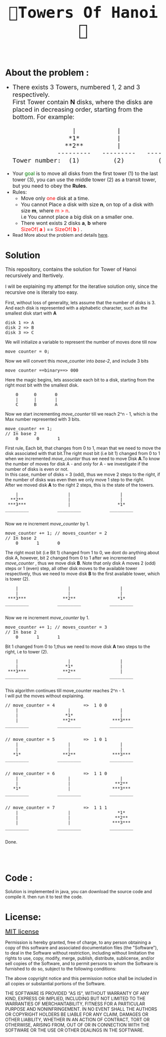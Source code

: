 <div>
    <h1 style="text-align:center;font-size:50px;font-family:monospace;">🗼Towers Of Hanoi🗼</h1>
    <br>
    <h1>About the problem :</h1>
    <ul>
        <li style="font-size:20px;">
        There exists 3 Towers, numbered 1, 2 and 3 respectively.<br>
        First Tower contain <strong>N</strong> disks, where the disks are placed in decreasing order, starting from the bottom. For example: <br> 
            <pre>
                |           |           |
               *1*          |           |
              **2**         |           | 
            ---------   ---------   ---------
Tower number:  (1)         (2)         (3)</pre>
        </li>
        <li style="font-size:16px;">
        Your <l style="color:green;">goal</l> is to move all disks from the first tower (1) to the last tower (3), you can use the middle tower (2) as a transit tower, but you need to obey the <strong>Rules</strong>.
        </li>
        <li style="font-size:16px;">
        Rules:
            <ul>
                <li>Move only <l style="color:red">one</l> disk at a time.
                </li>
                <li>You cannot Place a disk with size <strong>n</strong>, on top of a disk with size <strong>m</strong>, where <l style="color:red">m > n</l>.
                <br>i.e You cannot place a big disk on a smaller one.
                </li>
                <li>There wont exists 2 disks <Strong>a</strong>,  <Strong>b</strong> where <br><l style="color:red">SizeOf(<Strong> a </strong>) </l>== <l style="color:red">SizeOf(<Strong> b </strong>) </l>.
                </li>
            </ul>
        </li>
        <li>
        Read More about the problem and details <a href="https://en.wikipedia.org/wiki/Tower_of_Hanoi">here</a>.
        </li>
    </ul>
    <h1>Solution</h1>
    <p style="font-size:16px;">This repository, contains the solution for Tower of Hanoi recursively and Itertively.</p>
    <p style="font-size:15px;">I will be explaining my attempt for the iterative solution only, since the recursive one is literally too easy.</p>
    <div>
    First, without loss of generality, lets assume that the number of disks is 3. And each disk is represented with a alphabetic character, such as the smallest disk start with <strong>A</strong><br>
    <pre>disk 1 => A
disk 2 => B
disk 3 => C</pre>
    We will initialize a variable to represent the number of moves done till now<pre>move_counter = 0;</pre> 
    Now we will convert this move_counter into <var>base-2</var>, and include 3 bits
    <pre>move_counter ==binary==> 000</pre>
    Here the magic begins,
    lets associate each bit to a disk, starting from the right most bit with the smallest disk.
    <pre>
    0      0       0
    |      |       |
    C      B       A</pre>
    </div>
    Now we start incrementing <var>move_counter</var> till we reach 2^n - 1, which is the Max number represented with 3 bits.
    <pre>move_counter += 1;
// In base 2 
    0       0       1
</pre>
    First rule, Each bit, that changes from 0 to 1, mean that we need to move the disk associated with that bit.The right most bit (i.e bit 1) changed from 0 to 1 when we incremented <var>move_counter</var> thus we need to move Disk <Strong>A</Strong>.To know the number of moves for disk A - and only for A - we investigate if the number of disks is even or not.<br>
    In this case, number of disks = 3 (odd), thus we move 2 steps to the right,
    if the number of disks was even then we only move 1 step to the right.<br>
    After we moved disk <strong>A</strong> to the right 2 steps, this is the state of the towers.
    <pre>
    |                   |                   |
  **2**                 |                   |
 ***3***                |                  *1*
_________           _________           _________
    </pre>
    Now we re increment <var>move_counter</var> by 1.
    <pre>move_counter += 1; // moves_counter = 2
// In base 2 
    0       1       0
</pre>
    The right most bit (i.e Bit 1) changed from 1 to 0, we dont do anything about disk A, however, bit 2 changed from 0 to 1 after we incremented  <var>move_counter</var> , thus we move disk <strong>B</strong>. Note that only disk A moves 2 (odd) steps or 1 (even) step, all other disk moves to the available tower respectively, thus we need to move disk  <strong>B</strong> to the first available tower, which is tower (2).
        <pre>
    |                   |                   |
    |                   |                   |
 ***3***              **2**                *1*
_________           _________           _________
    </pre>
    Now we re increment <var>move_counter</var> by 1.
    <pre>move_counter += 1; // moves_counter = 3
// In base 2 
    0       1       1
</pre>
Bit 1 changed from 0 to 1,thus we need to move disk  <strong>A</strong> two steps to the right, i.e to tower (2).
        <pre>
    |                   |                   |
    |                  *1*                  |
 ***3***              **2**                 |
_________           _________           _________
    </pre>
    This algorithm continues till move_counter reaches 2^n - 1.
    <br>
    I will put the moves without explaining.
        <pre>
// move_counter = 4           =>  1 0 0
    |                   |                   |
    |                  *1*                  |
    |                 **2**              ***3***
_________           _________           _________
    </pre>
        <pre>
// move_counter = 5           =>  1 0 1
    |                   |                   |
    |                   |                   |
   *1*                **2**              ***3***
_________           _________           _________
    </pre>
            <pre>
// move_counter = 6           =>  1 1 0
    |                   |                   |
    |                   |                 **2**
   *1*                  |                ***3***
_________           _________           _________
    </pre>
            <pre>
// move_counter = 7           =>  1 1 1
    |                   |                  *1*
    |                   |                 **2**
    |                   |                ***3***
_________           _________           _________
    </pre>
    Done.
</div>
<br>
<br>
<br>
<h1>
Code :
</h1>
Solution is implemented in java, you can download the source code and compile it. then run it to test the code.

<h1>
License:
</h1>
<a href="https://opensource.org/licenses/MIT" style="font-size:20px">MIT license</a><br>

Permission is hereby granted, free of charge, to any person obtaining a copy of this software and associated documentation files (the "Software"), to deal in the Software without restriction, including without limitation the rights to use, copy, modify, merge, publish, distribute, sublicense, and/or sell copies of the Software, and to permit persons to whom the Software is furnished to do so, subject to the following conditions:

The above copyright notice and this permission notice shall be included in all copies or substantial portions of the Software.

THE SOFTWARE IS PROVIDED "AS IS", WITHOUT WARRANTY OF ANY KIND, EXPRESS OR IMPLIED, INCLUDING BUT NOT LIMITED TO THE WARRANTIES OF MERCHANTABILITY, FITNESS FOR A PARTICULAR PURPOSE AND NONINFRINGEMENT. IN NO EVENT SHALL THE AUTHORS OR COPYRIGHT HOLDERS BE LIABLE FOR ANY CLAIM, DAMAGES OR OTHER LIABILITY, WHETHER IN AN ACTION OF CONTRACT, TORT OR OTHERWISE, ARISING FROM, OUT OF OR IN CONNECTION WITH THE SOFTWARE OR THE USE OR OTHER DEALINGS IN THE SOFTWARE.